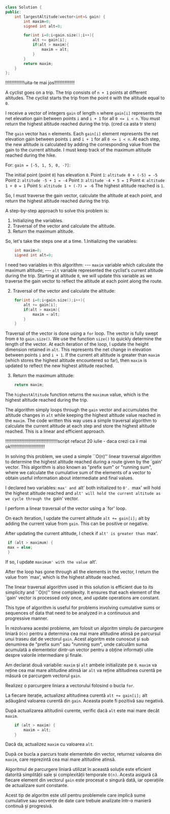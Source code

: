 ```cpp
class Solution {
public:
    int largestAltitude(vector<int>& gain) {
        int maxim=0;    
        signed int alt=0;

        for(int i=0;i<gain.size();i++){
            alt += gain[i];
            if(alt > maxim){
                maxim = alt;
            }
        }
        return maxim;
    }
};
```
!!!!!!!!!!!!!!!uita-te mai jos!!!!!!!!!!!!!!!!


A cyclist goes on a trip. The trip consists of `n + 1` points at different altitudes. The cyclist starts the trip from the point `0` with the altitude equal to `0`.

I receive a vector of integers `gain` of length `n` where `gain[i]` represents the net elevation gain between points `i` and `i + 1` for all `0 <= i < n`. You must return the highest altitude reached during the trip. (cred ca asta tr sters)

The `gain` vector has `n` elements. Each `gain[i]` element represents the net elevation gain between points `i` and `i + 1` for all `0 <= i < n`.
At each step, the new altitude is calculated by adding the corresponding value from the gain to the current altitude.
I must keep track of the maximum altitude reached during the hike.

For: `gain = [-5, 1, 5, 0, -7]`:

The initial point (point `0`) has elevation `0`.
Point `1`: `altitude 0 + (-5) = -5`
Point `2`: `altitude -5 + 1 = -4`
Point `3`: `altitude -4 + 5 = 1`
Point `4`: `altitude 1 + 0 = 1`
Point `5`: `altitude 1 + (-7) = -6`
The highest altitude reached is `1`.

So, I must traverse the gain vector, calculate the altitude at each point, and return the highest altitude reached during the trip.


A step-by-step approach to solve this problem is:
1. Initializing the variables.
2. Traversal of the vector and calculate the altitude.
3. Return the maximum altitude.

So, let's take the steps one at a time.
1.Initializing the variables:
```cpp
    int maxim=0;
    signed int alt=0;
```
I need two variables in this algorithm:
--- `maxim` variable which calculate the maximum altitude;
--- `alt` variable represented the cyclist's current altitude during the trip. Starting at altitude `0`, we will update this variable as we traverse the gain vector to reflect the altitude at each point along the route.

2. Traversal of the vector and calculate the altitude:

```cpp
    for(int i=0;i<gain.size();i++){
        alt += gain[i];
        if(alt > maxim){
            maxim = alt;
        }
    }

```

Traversal of the vector is done using a `for` loop.
The vector is fully swept from `0` to `gain.size()`. We use the function `size()` to quickly determine the length of the vector.
At each iteration of the loop, I update the height dimension retained in `alt`. This represents the net change in elevation between points `i` and `i + 1`.
If the current alt altitude is greater than `maxim` (which stores the highest altitude encountered so far), then `maxim` is updated to reflect the new highest altitude reached.

3. Return the maximum altitude:
```cpp
    return maxim;
```
The `highestAltitude` function returns the `maximum` value, which is the highest altitude reached during the trip.

The algorithm simply loops through the `gain` vector and accumulates the altitude changes in `alt` while keeping the highest altitude value reached in the `maxim`.
The code written this way uses a simple traversal algorithm to calculate the current altitude at each step and store the highest altitude reached. This is a linear and efficient approach.

!!!!!!!!!!!!!!!!!!!!!!!!!!!!!!!!!!!!!!!!!script refacut 20 iulie - daca crezi ca ii mai ok!!!!!!!!!!!!!!!!!!!!!!!!!!!

In solving this problem, we used a simple ``O(n)'' linear traversal algorithm to determine the highest altitude reached during a route given by the `gain' vector. This algorithm is also known as "prefix sum" or "running sum", where we calculate the cumulative sum of the elements of a vector to obtain useful information about intermediate and final values.

I declared two variables: `max' and `alt' both initialized to `0'. `max' will hold the highest altitude reached and `alt' will hold the current altitude as we cycle through the `gain' vector.

I perform a linear traversal of the vector using a `for' loop.

On each iteration, I update the current altitude `alt += gain[i];` alt by adding the current value from `gain`. This can be positive or negative.

After updating the current altitude, I check if `alt' is greater than `max'.

```cpp
 if (alt > maximum) {
 max = else;
 }

```

If so, I update `maximum' with the value `alt'.

After the loop has gone through all the elements in the vector, I return the value from `max', which is the highest altitude reached.

The linear traversal algorithm used in this solution is efficient due to its simplicity and ``O(n)'' time complexity. It ensures that each element of the `gain' vector is processed only once, and update operations are constant.

This type of algorithm is useful for problems involving cumulative sums or sequences of data that need to be analyzed in a continuous and progressive manner.





În rezolvarea acestei probleme, am folosit un algoritm simplu de parcurgere liniară `O(n)` pentru a determina cea mai mare altitudine atinsă pe parcursul unui traseu dat de vectorul `gain`. Acest algoritm este cunoscut și sub denumirea de "prefix sum" sau "running sum", unde calculăm suma acumulată a elementelor dintr-un vector pentru a obține informații utile despre valorile intermediare și finale.

Am declarat două variabile: `maxim` și `alt` ambele initializate pe `0`. `maxim` va reține cea mai mare altitudine atinsă iar `alt` va reține altitudinea curentă pe măsură ce parcurgem vectorul `gain`.

Realizez o parcurgere liniara a vectorului folosind o bucla `for`.

La fiecare iterație, actualizez altitudinea curentă `alt += gain[i];` alt adăugând valoarea curentă din `gain`. Aceasta poate fi pozitivă sau negativă.

După actualizarea altitudinii curente, verific dacă `alt` este mai mare decât `maxim`. 

```cpp 
    if (alt > maxim) {
        maxim = alt;
    }

```

Dacă da, actualizez `maxim` cu valoarea `alt`.

După ce bucla a parcurs toate elementele din vector, returnez valoarea din `maxim`, care reprezintă cea mai mare altitudine atinsă.

Algoritmul de parcurgere liniară utilizat în această soluție este eficient datorită simplității sale și complexității temporale `O(n)`. Acesta asigură că fiecare element din vectorul `gain` este procesat o singură dată, iar operațiile de actualizare sunt constante.

Acest tip de algoritm este util pentru problemele care implică sume cumulative sau secvențe de date care trebuie analizate într-o manieră continuă și progresivă.